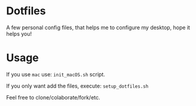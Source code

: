 # Dotfiles

A few personal config files, that helps me to configure my desktop, hope it helps you!

# Usage
If you use `mac` use: `init_macOS.sh` script.

If you only want add the files, execute: `setup_dotfiles.sh`

Feel free to clone/colaborate/fork/etc.

